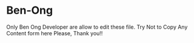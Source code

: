 # Ben-Ong

Only Ben Ong Developer are allow to edit these file. 
Try Not to Copy Any Content form here Please, Thank you!!
